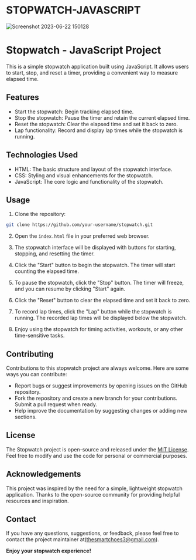 # STOPWATCH-JAVASCRIPT
![Screenshot 2023-06-22 150128](https://github.com/Tkz-Hx/STOPWATCH-JAVASCRIPT/assets/134191208/c0cd31ac-dbb4-4c5b-a668-b7ed4ba016e2)

# Stopwatch - JavaScript Project

This is a simple stopwatch application built using JavaScript. It allows users to start, stop, and reset a timer, providing a convenient way to measure elapsed time.

## Features

- Start the stopwatch: Begin tracking elapsed time.
- Stop the stopwatch: Pause the timer and retain the current elapsed time.
- Reset the stopwatch: Clear the elapsed time and set it back to zero.
- Lap functionality: Record and display lap times while the stopwatch is running.

## Technologies Used

- HTML: The basic structure and layout of the stopwatch interface.
- CSS: Styling and visual enhancements for the stopwatch.
- JavaScript: The core logic and functionality of the stopwatch.

## Usage

1. Clone the repository:

```bash
git clone https://github.com/your-username/stopwatch.git
```

2. Open the `index.html` file in your preferred web browser.

3. The stopwatch interface will be displayed with buttons for starting, stopping, and resetting the timer.

4. Click the "Start" button to begin the stopwatch. The timer will start counting the elapsed time.

5. To pause the stopwatch, click the "Stop" button. The timer will freeze, and you can resume by clicking "Start" again.

6. Click the "Reset" button to clear the elapsed time and set it back to zero.

7. To record lap times, click the "Lap" button while the stopwatch is running. The recorded lap times will be displayed below the stopwatch.

8. Enjoy using the stopwatch for timing activities, workouts, or any other time-sensitive tasks.

## Contributing

Contributions to this stopwatch project are always welcome. Here are some ways you can contribute:

- Report bugs or suggest improvements by opening issues on the GitHub repository.
- Fork the repository and create a new branch for your contributions. Submit a pull request when ready.
- Help improve the documentation by suggesting changes or adding new sections.

## License

The Stopwatch project is open-source and released under the [MIT License](LICENSE). Feel free to modify and use the code for personal or commercial purposes.

## Acknowledgements

This project was inspired by the need for a simple, lightweight stopwatch application. Thanks to the open-source community for providing helpful resources and inspiration.

## Contact

If you have any questions, suggestions, or feedback, please feel free to contact the project maintainer at(thesmartchoes3@gmail.com).

**Enjoy your stopwatch experience!**

